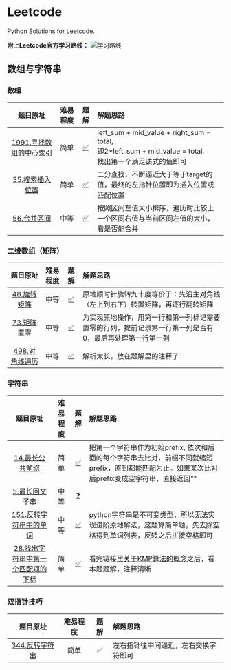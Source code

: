 # Leetcode
Python Solutions for Leetcode.

**附上Leetcode官方学习路线：**
![学习路线](image.png)

## 数组与字符串
### 数组
| 题目原址 | 难易程度 | 题解 | 解题思路 |
| :----: | :----: | :----: | :----- |
| [1991.寻找数组的中心索引](https://leetcode-cn.com/problems/find-the-middle-index-in-array/) | 简单 | [✅](00_数组与字符串/find-the-middle-index-in-array.py) | left_sum + mid_value + right_sum = total,<br>即2*left_sum + mid_value = total,<br>找出第一个满足该式的值即可 |
| [35.搜索插入位置](https://leetcode.cn/problems/search-insert-position/) | 简单 | [✅](00_数组与字符串/search-insert-position.py) | 二分查找，不断逼近大于等于target的值，最终的左指针位置即为插入位置或匹配位置 |
| [56.合并区间](https://leetcode.cn/problems/merge-intervals/)| 中等 | [✅](00_数组与字符串/merge-intervals.py) | 按照区间左值大小排序，遍历时比较上一个区间右值与当前区间左值的大小，看是否能合并 |

### 二维数组（矩阵）
| 题目原址 | 难易程度 | 题解 | 解题思路 |
| :----: | :----: | :----: | :----- |
| [48.旋转矩阵](https://leetcode-cn.com/problems/rotate-image/) | 中等 | [✅](00_数组与字符串/rotate-image.py) | 原地顺时针旋转九十度等价于：先沿主对角线（左上到右下）转置矩阵，再逐行翻转矩阵 |
| [73.矩阵置零](https://leetcode.cn/problems/set-matrix-zeroes/) | 中等 | [✅](00_数组与字符串/set-matrix-zeroes.py) | 为实现原地操作，用第一行和第一列标记需要置零的行列，提前记录第一行第一列是否有0，最后再处理第一行第一列 |
| [498.对角线遍历](https://leetcode.cn/problems/diagonal-traverse/) | 中等 | [✅](00_数组与字符串/diagonal-traverse.py) | 解析太长，放在题解里的注释了 |

### 字符串
| 题目原址 | 难易程度 | 题解 | 解题思路 |
| :----: | :----: | :----: | :----- |
| [14.最长公共前缀](https://leetcode.cn/problems/longest-common-prefix/) | 简单 | [✅](00_数组与字符串/longest-common-prefix.py) | 把第一个字符串作为初始prefix, 依次和后面的每个字符串去比对，前缀不同就缩短prefix，直到都能匹配为止。如果某次比对后prefix变成空字符串，直接返回"" |
| [5.最长回文子串](https://leetcode.cn/problems/longest-palindromic-substring/) | 中等 | [❓](00_数组与字符串/longest-common-prefix.py) |  |
| [151.反转字符串中的单词](https://leetcode.cn/problems/reverse-words-in-a-string/) | 中等 | [✅](00_数组与字符串/reverse-words-in-a-string.py) | python字符串是不可变类型，所以无法实现进阶原地解法，这题算简单题。先去除空格得到单词列表，反转之后拼接空格即可 |
| [28.找出字符串中第一个匹配项的下标](https://leetcode.cn/problems/find-the-index-of-the-first-occurrence-in-a-string/) | 简单 | [✅](00_数组与字符串/find-the-index-of-the-first-occurrence-in-a-string.py) | 看完链接里[关于KMP算法的概念](https://leetcode.cn/problems/find-the-index-of-the-first-occurrence-in-a-string/solutions/732461/dai-ma-sui-xiang-lu-kmpsuan-fa-xiang-jie-mfbs)之后，看本题题解，注释清晰 |

### 双指针技巧
| 题目原址 | 难易程度 | 题解 | 解题思路 |
| :----: | :----: | :----: | :----- |
| [344.反转字符串](https://leetcode.cn/problems/reverse-string/description/) | 简单 | [✅](00_数组与字符串/reverse-string.py) | 左右指针往中间逼近，左右交换字符即可 |

